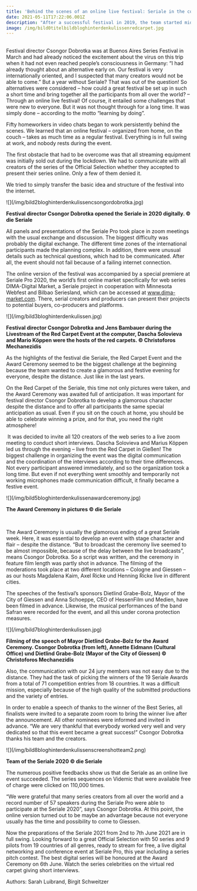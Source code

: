 ```yaml
---
title: 'Behind the scenes of an online live festival: Seriale in the corona year 2020'
date: 2021-05-11T17:22:06.001Z
description: "After a successful festival in 2019, the team started mid-August with the preparations for the coming year. Locations were booked, and the event was as good as prepared. Then the blow came, and corona disillusioned the Seriale team. It was written in the stars whether the festival could take place in 2020 at all.\_"
image: /img/bild0titelbildbloghinterdenkulissenredcarpet.jpg
---
```

\
Festival director Csongor Dobrotka was at Buenos Aires Series Festival in March and had already noticed the excitement about the virus on this trip when it had not even reached people’s consciousness in Germany: “I had already thought about an alternative early on. Our festival is very internationally oriented, and I suspected that many creators would not be able to come.” But a year without Seriale? That was out of the question! So alternatives were considered – how could a great festival be set up in such a short time and bring together all the participants from all over the world? – Through an online live festival! Of course, it entailed some challenges that were new to everyone. But it was not thought through for a long time. It was simply done – according to the motto “learning by doing”.

Fifty homeworkers in video chats began to work persistently behind the scenes. We learned that an online festival – organized from home, on the couch – takes as much time as a regular festival. Everything is in full swing at work, and nobody rests during the event. 

The first obstacle that had to be overcome was that all streaming equipment was initially sold out during the lockdown. We had to communicate with all creators of the series of the Official Selection whether they accepted to present their series online. Only a few of them denied it. 

We tried to simply transfer the basic idea and structure of the festival into the internet. 



!\[](/img/bild2bloghinterdenkulissencsongordobrotka.jpg)





**Festival director Csongor Dobrotka opened the Seriale in 2020 digitally. © die Seriale**

All panels and presentations of the Seriale Pro took place in zoom meetings with the usual exchange and discussion. The biggest difficulty was probably the digital exchange. The different time zones of the international participants made the planning complex. In addition, there were unusual details such as technical questions, which had to be communicated. After all, the event should not fail because of a failing internet connection. 

The online version of the festival was accompanied by a special premiere at Seriale Pro 2020, the world’s first online market specifically for web series DIMA-Digital Market, a Seriale project in cooperation with Minnesota Webfest and Bilbao Seriesland, which can be accessed at www.dima-market.com. There, serial creators and producers can present their projects to potential buyers, co-producers and platforms.



!\[](/img/bild3bloghinterdenkulissen.jpg)





**Festival director Csongor Dobrotka and Jens Bambauer during the Livestream of the Red Carpet Event at the computer, Dascha Solovieva and Mario Köppen were the hosts of the red carpets. © Christoforos Mechanezidis**

As the highlights of the festival die Seriale, the Red Carpet Event and the Award Ceremony seemed to be the biggest challenge at the beginning because the team wanted to create a glamorous and festive evening for everyone, despite the distance. Just like in the last years.

On the Red Carpet of the Seriale, this time not only pictures were taken, and the Award Ceremony was awaited full of anticipation. It was important for festival director Csongor Dobrotka to develop a glamorous character despite the distance and to offer all participants the same special anticipation as usual. Even if you sit on the couch at home, you should be able to celebrate winning a prize, and for that, you need the right atmosphere!

 It was decided to invite all 120 creators of the web series to a live zoom meeting to conduct short interviews. Dascha Solovieva and Marius Köppen led us through the evening – live from the Red Carpet in Gießen! The biggest challenge in organizing the event was the digital communication and the coordination of the interviews according to their time differences. Not every participant answered immediately, and so the organization took a long time. But even if not everything went smoothly and temporarily not working microphones made communication difficult, it finally became a festive event. 



!\[](/img/bild5bloghinterdenkulissenawardceremony.jpg)





**The Award Ceremony in pictures © die Seriale**

 

The Award Ceremony is usually the glamorous ending of a great Seriale week. Here, it was essential to develop an event with stage character and flair – despite the distance. “But to broadcast the ceremony live seemed to be almost impossible, because of the delay between the live broadcasts”, means Csongor Dobrotka. So a script was written, and the ceremony in feature film length was partly shot in advance. The filming of the moderations took place at two different locations – Cologne and Giessen – as our hosts Magdalena Kaim, Axel Ricke und Henning Ricke live in different cities. 

The speeches of the festival’s sponsors Dietlind Grabe-Bolz, Mayor of the City of Giessen and Anna Schoeppe, CEO of HessenFilm und Medien, have been filmed in advance. Likewise, the musical performances of the band Safran were recorded for the event, and all this under corona protection measures. 



!\[](/img/bild7bloghinterdenkulissen.jpg)





**Filming of the speech of Mayor Dietlind Grabe-Bolz for the Award Ceremony. Csongor Dobrotka (from left), Annette Eidmann (Cultural Office) und Dietlind Grabe-Bolz (Mayor of the City of Giessen) © Christoforos Mechanezidis**



Also, the communication with our 24 jury members was not easy due to the distance. They had the task of picking the winners of the 19 Seriale Awards from a total of 71 competition entries from 18 countries. It was a difficult mission, especially because of the high quality of the submitted productions and the variety of entries. 

In order to enable a speech of thanks to the winner of the Best Series, all finalists were invited to a separate zoom room to bring the winner live after the announcement. All other nominees were informed and invited in advance. “We are very thankful that everybody worked very well and very dedicated so that this event became a great success!” Csongor Dobrotka thanks his team and the creators.



!\[](/img/bild8bloghinterdenkulissenscreenshotteam2.png)

**Team of the Seriale 2020 © die Seriale**



The numerous positive feedbacks show us that die Seriale as an online live event succeeded. The series sequences on Videmic that were available free of charge were clicked on 110,000 times.

“We were grateful that many series creators from all over the world and a record number of 57 speakers during the Seriale Pro were able to participate at the Seriale 2020”, says Csongor Dobrotka. At this point, the online version turned out to be maybe an advantage because not everyone usually has the time and possibility to come to Giessen. 



Now the preparations of the Seriale 2021 from 2nd to 7th June 2021 are in full swing. Looking forward to a great Official Selection with 50 series and 9 pilots from 19 countries of all genres, ready to stream for free, a live digital networking and conference event at Seriale Pro, this year including a series pitch contest. The best digital series will be honoured at the Award Ceremony on 6th June. Watch the series celebrities on the virtual red carpet giving short interviews.



Authors: Sarah Luibrand, Birgit Schweitzer
